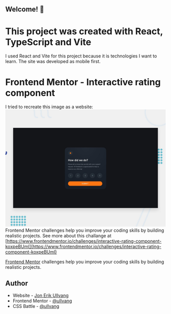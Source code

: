 ## Welcome! 👋

# This project was created with React, TypeScript and Vite

I used React and Vite for this project because it is technologies I want to learn.
The site was developed as mobile first.

# Frontend Mentor - Interactive rating component

I tried to recreate this image as a website:
![Design preview for the Interactive rating component coding challenge](./design/desktop-preview.jpg)
Frontend Mentor challenges help you improve your coding skills by building realistic projects.
See more about this challange at [https://www.frontendmentor.io/challenges/interactive-rating-component-koxpeBUmI](https://www.frontendmentor.io/challenges/interactive-rating-component-koxpeBUmI)

[Frontend Mentor](https://www.frontendmentor.io) challenges help you improve your coding skills by building realistic projects.

## Author

- Website - [Jon Erik Ullvang](https://jonerikullvang.no)
- Frontend Mentor - [@ullvang](https://www.frontendmentor.io/profile/ullvang)
- CSS Battle - [@ullvang](https://cssbattle.dev/player/ullvang)
